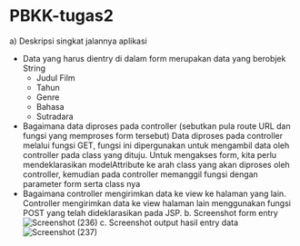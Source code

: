 # PBKK-tugas2

a) Deskripsi singkat jalannya aplikasi
- Data yang harus dientry di dalam form merupakan data yang berobjek String
    - Judul Film
    - Tahun
    - Genre
    - Bahasa
    - Sutradara
- Bagaimana data diproses pada controller (sebutkan pula route URL dan fungsi yang memproses form tersebut)
Data diproses pada controller melalui fungsi GET, fungsi ini dipergunakan untuk mengambil data oleh controller pada class yang dituju. Untuk mengakses form, kita perlu mendeklarasikan modelAttribute ke arah class yang akan diproses oleh controller, kemudian pada controller memanggil fungsi dengan parameter form serta class nya
- Bagaimana controller mengirimkan data ke view ke halaman yang lain.
Controller mengirimkan data ke view halaman lain menggunakan fungsi POST yang telah dideklarasikan pada JSP.
b. Screenshot form entry
![Screenshot (236)](https://user-images.githubusercontent.com/32903576/54904487-44463180-4f11-11e9-9ec1-fcefcd928806.png)
c. Screenshot output hasil entry data
![Screenshot (237)](https://user-images.githubusercontent.com/32903576/54904491-46a88b80-4f11-11e9-9c9e-95405363f359.png)
